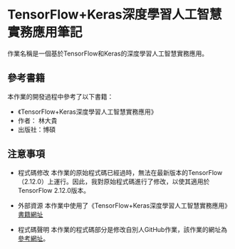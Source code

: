# TensorFlow+Keras深度學習人工智慧實務應用筆記

作業名稱是一個基於TensorFlow和Keras的深度學習人工智慧實務應用。

## 參考書籍

本作業的開發過程中參考了以下書籍：

- 《TensorFlow+Keras深度學習人工智慧實務應用》
- 作者： 林大貴
- 出版社：博碩

## 注意事項

- 程式碼修改
  本作業的原始程式碼已經過時，無法在最新版本的TensorFlow（2.12.0）上運行。因此，我對原始程式碼進行了修改，以使其適用於TensorFlow 2.12.0版本。

- 外部資源
  本作業中使用了《TensorFlow+Keras深度學習人工智慧實務應用》[書籍網址](https://www.books.com.tw/products/0010754327)

- 程式碼聲明
  本作業的程式碼部分是修改自別人GitHub作業，該作業的網址為[參考網址](https://github.com/861664308/Tensorflow-Keras--/tree/5fcb19592d51a260dcee50db940b478567fe0e1b/%E4%B9%A6%E7%B1%8D%E6%BA%90%E7%A0%81)。
